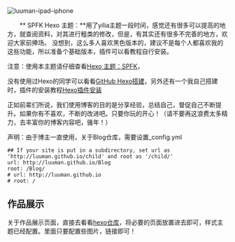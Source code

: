 ![luuman-ipad-iphone](https://d33wubrfki0l68.cloudfront.net/0b083601ff91e92712019fa58facb09e22501fac/7a995/build/screenshots/spfk-688461139f.jpeg)

　　** SPFK Hexo 主题：**用了yilia主题一段时间，感觉还有很多可以提高的地方，就查阅资料，对其进行粗类的修改，但是，有其实还有很多不完善的地方，欢迎大家前捧场。
没想到，这么多人喜欢黑色版本的，建议不是每个人都喜欢我的这些功能，所以准备个基础版本，插件可以看教程自行安装。


注意：使用本主题请仔细查看[Hexo 主题：SPFK](http://luuman.github.io/categories/Hexo/)，

没有使用过Hexo的同学可以看看[GitHub Hexo搭建](http://luuman.github.io/categories/Hexo/)，另外还有一个我自己搭建时，插件的安装教程[Hexo插件安装](http://luuman.github.io/categories/Hexo/)


正如前辈们所说，我们使用博客的目的是分享经验，总结自己，督促自己不断提升。如果你有不喜欢，不断的改进吧。只要你玩的开心！（请不要再这浪费太多精力，去丰富你的博客内容吧，骚年！）

声明：由于博主一直使用，关于Blog仓库，需要设置_config.yml

```
## If your site is put in a subdirectory, set url as 'http://luuman.github.io/child' and root as '/child/'
url: http://luuman.github.io/Blog
root: /Blog/
# url: http://luuman.github.io
# root: /
```

## 作品展示
关于作品展示页面，直接去看看[hexo仓库](https://github.com/luuman/Hexo)，将必要的页面放置进去即可，样式主题已经配置。里面只要配置些图片，链接即可！


